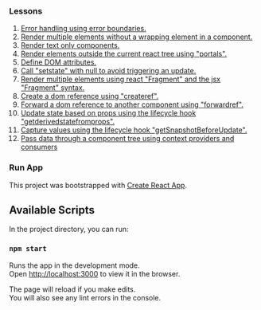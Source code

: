 ### Lessons

1.  [Error handling using error boundaries.](https://reactjs.org/docs/react-component.html#componentdidcatch)
2.  [Render multiple elements without a wrapping element in a component.](https://reactjs.org/docs/rendering-elements.html)
3.  [Render text only components.](https://reactjs.org/docs/rendering-elements.html)
4.  [Render elements outside the current react tree using "portals".](https://reactjs.org/docs/portals.html)
5.  [Define DOM attributes.](https://reactjs.org/blog/2017/09/08/dom-attributes-in-react-16.html)
6.  [Call "setstate" with null to avoid triggering an update.](https://reactjs.org/docs/react-component.html#setstate)
7.  [Render multiple elements using react "Fragment" and the jsx "Fragment" syntax.](https://reactjs.org/blog/2017/11/28/react-v16.2.0-fragment-support.html)
8.  [Create a dom reference using "createref".](https://reactjs.org/docs/refs-and-the-dom.html)
9.  [Forward a dom reference to another component using "forwardref".](https://reactjs.org/docs/forwarding-refs.html#forwarding-refs-to-dom-components)
10. [Update state based on props using the lifecycle hook "getderivedstatefromprops".](https://reactjs.org/docs/react-component.html#static-getderivedstatefromprops)
11. [Capture values using the lifecycle hook "getSnapshotBeforeUpdate".](https://reactjs.org/docs/react-component.html#getsnapshotbeforeupdate)
12. [Pass data through a component tree using context providers and consumers](https://reactjs.org/docs/context.html)

### Run App

This project was bootstrapped with [Create React App](https://github.com/facebook/create-react-app).

## Available Scripts

In the project directory, you can run:

### `npm start`

Runs the app in the development mode.<br>
Open [http://localhost:3000](http://localhost:3000) to view it in the browser.

The page will reload if you make edits.<br>
You will also see any lint errors in the console.


